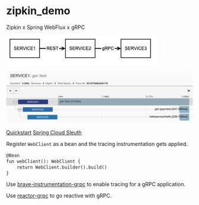 # zipkin_demo
Zipkin x Spring WebFlux x gRPC

![image](image.png)

![image](snapshot.png)

[Quickstart](https://zipkin.io/pages/quickstart)
[Spring Cloud Sleuth](https://cloud.spring.io/spring-cloud-static/spring-cloud-sleuth/2.1.0.RELEASE/single/spring-cloud-sleuth.html)

Register `WebClient` as a bean and the tracing instrumentation gets applied.
```
@Bean
fun webClient(): WebClient {
    return WebClient.builder().build()
}
```

Use [brave-instrumentation-grpc](https://github.com/openzipkin/brave/tree/master/instrumentation/grpc) to enable tracing for a gRPC application.

Use [reactor-grpc](https://github.com/salesforce/reactive-grpc/tree/master/reactor) to go reactive with gRPC.
